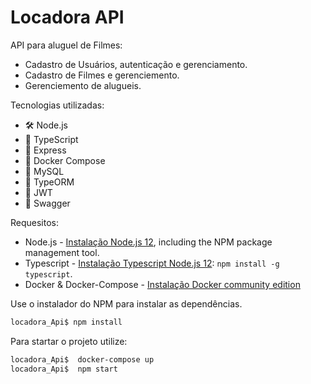 # Locadora API

API para aluguel de Filmes:
* Cadastro de Usuários, autenticação e gerenciamento.
* Cadastro de Filmes e gerenciemento.
* Gerenciemento de alugueis.

Tecnologias utilizadas:
* 🛠 Node.js
* 💈 TypeScript
* 🚀 Express
* 🐋 Docker Compose
* 🐬 MySQL
* 🔧 TypeORM
* 🔑 JWT
* 📝 Swagger

Requesitos:
* Node.js - [Instalação Node.js 12](https://nodejs.org/en/), including the NPM package management tool.
* Typescript - [Instalação Typescript Node.js 12](https://www.typescriptlang.org/): ```npm install -g typescript```.
* Docker & Docker-Compose - [Instalação Docker community edition](https://hub.docker.com/search/?type=edition&offering=community)

Use o instalador do NPM para instalar as dependências.

```bash
locadora_Api$ npm install
```
Para startar o projeto utilize:

```bash
locadora_Api$  docker-compose up
locadora_Api$  npm start
```

